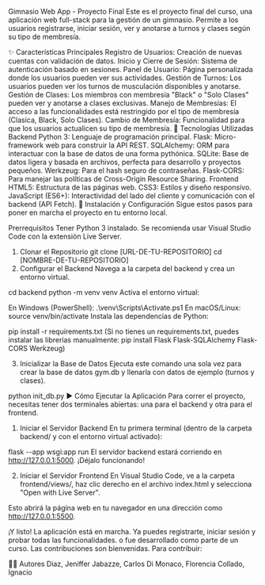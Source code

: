 Gimnasio Web App - Proyecto Final
Este es el proyecto final del curso, una aplicación web full-stack para la gestión de un gimnasio. Permite a los usuarios registrarse, iniciar sesión, ver y anotarse a turnos y clases según su tipo de membresía.

✨ Características Principales
Registro de Usuarios: Creación de nuevas cuentas con validación de datos.
Inicio y Cierre de Sesión: Sistema de autenticación basado en sesiones.
Panel de Usuario: Página personalizada donde los usuarios pueden ver sus actividades.
Gestión de Turnos: Los usuarios pueden ver los turnos de musculación disponibles y anotarse.
Gestión de Clases: Los miembros con membresía "Black" o "Solo Clases" pueden ver y anotarse a clases exclusivas.
Manejo de Membresías: El acceso a las funcionalidades está restringido por el tipo de membresía (Clasica, Black, Solo Clases).
Cambio de Membresía: Funcionalidad para que los usuarios actualicen su tipo de membresía.
🚀 Tecnologías Utilizadas
Backend
Python 3: Lenguaje de programación principal.
Flask: Micro-framework web para construir la API REST.
SQLAlchemy: ORM para interactuar con la base de datos de una forma pythónica.
SQLite: Base de datos ligera y basada en archivos, perfecta para desarrollo y proyectos pequeños.
Werkzeug: Para el hash seguro de contraseñas.
Flask-CORS: Para manejar las políticas de Cross-Origin Resource Sharing.
Frontend
HTML5: Estructura de las páginas web.
CSS3: Estilos y diseño responsivo.
JavaScript (ES6+): Interactividad del lado del cliente y comunicación con el backend (API Fetch).
🔧 Instalación y Configuración
Sigue estos pasos para poner en marcha el proyecto en tu entorno local.

Prerrequisitos
Tener Python 3 instalado.
Se recomienda usar Visual Studio Code con la extensión Live Server.
1. Clonar el Repositorio
git clone [URL-DE-TU-REPOSITORIO]
cd [NOMBRE-DE-TU-REPOSITORIO]
2. Configurar el Backend
Navega a la carpeta del backend y crea un entorno virtual.

cd backend
python -m venv venv
Activa el entorno virtual:

En Windows (PowerShell): .\venv\Scripts\Activate.ps1
En macOS/Linux: source venv/bin/activate
Instala las dependencias de Python:

pip install -r requirements.txt
(Si no tienes un requirements.txt, puedes instalar las librerías manualmente: pip install Flask Flask-SQLAlchemy Flask-CORS Werkzeug)

3. Inicializar la Base de Datos
Ejecuta este comando una sola vez para crear la base de datos gym.db y llenarla con datos de ejemplo (turnos y clases).

python init_db.py
▶️ Cómo Ejecutar la Aplicación
Para correr el proyecto, necesitas tener dos terminales abiertas: una para el backend y otra para el frontend.

1. Iniciar el Servidor Backend
En tu primera terminal (dentro de la carpeta backend/ y con el entorno virtual activado):

flask --app wsgi:app run
El servidor backend estará corriendo en http://127.0.0.1:5000. ¡Déjalo funcionando!

2. Iniciar el Servidor Frontend
En Visual Studio Code, ve a la carpeta frontend/views/, haz clic derecho en el archivo index.html y selecciona "Open with Live Server".

Esto abrirá la página web en tu navegador en una dirección como http://127.0.0.1:5500.

¡Y listo! La aplicación está en marcha. Ya puedes registrarte, iniciar sesión y probar todas las funcionalidades.
o fue desarrollado como parte de un curso. Las contribuciones son bienvenidas. Para contribuir:


👨‍💻 Autores
Diaz, Jeniffer
Jabazze, Carlos
Di Monaco, Florencia
Collado, Ignacio
